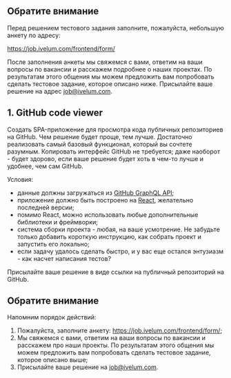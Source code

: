 ## Обратите внимание

Перед решением тестового задания заполните, пожалуйста, небольшую анкету
по адресу: 

https://job.ivelum.com/frontend/form/

После заполнения анкеты мы свяжемся с вами, ответим на ваши вопросы по вакансии 
и расскажем подробнее о наших проектах. По результатам этого общения мы можем
предложить вам попробовать сделать тестовое задание, которое описано ниже.
Присылайте ваше решение на адрес [job@ivelum.com](mailto:job@ivelum.com).


## 1. GitHub code viewer

Создать SPA-приложение для просмотра кода публичных репозиториев на GitHub. Чем
решение будет проще, тем лучше. Достаточно реализовать самый базовый функционал,
который вы сочтете разумным. Копировать интерфейс GitHub не требуется; даже
наоборот - будет здорово, если ваше решение будет хоть в чем-то лучше и удобнее,
чем сам GitHub.

Условия:
* данные должны загружаться из
  [GitHub GraphQL API](https://docs.github.com/en/graphql);
* приложение должно быть построено на [React](https://reactjs.org), желательно
  последней версии;
* помимо React, можно использовать любые дополнительные библиотеки и фреймворки;
* система сборки проекта - любая, на ваше усмотрение. Не забудьте только
  добавить короткую инструкцию, как собрать проект и запустить его локально;
* если задачу удалось сделать быстро, и у вас еще остался энтузиазм - как насчет
  написания тестов?

Присылайте ваше решение в виде ссылки на публичный репозиторий на GitHub.


## Обратите внимание

Напомним порядок действий:

1. Пожалуйста, заполните анкету: https://job.ivelum.com/frontend/form/;
2. Мы свяжемся с вами, ответим на ваши вопросы по вакансии и расскажем про наши
   проекты. По результатам этого общения мы можем предложить вам попробовать 
   сделать тестовое задание, которое описано выше;
3. Присылайте ваше решение на [job@ivelum.com](mailto:job@ivelum.com).
